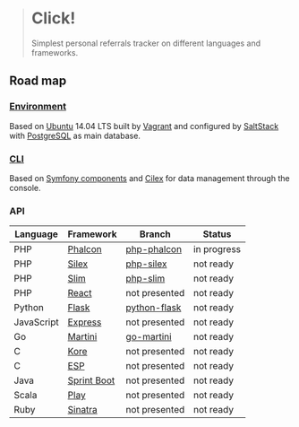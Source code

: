 > # Click!
>
> Simplest personal referrals tracker on different languages and frameworks.

## Road map

### [Environment](../../tree/environment)

Based on [Ubuntu](http://www.ubuntu.com/) 14.04 LTS built by [Vagrant](https://www.vagrantup.com/)
and configured by [SaltStack](http://saltstack.com/) with [PostgreSQL](http://www.postgresql.org/) as main database.

### [CLI](../../tree/cli)

Based on [Symfony components](http://symfony.com/components) and [Cilex](https://github.com/Cilex/Cilex) for data
management through the console.

### API

| Language   | Framework                                                     | Branch                                  | Status      |
| ---------- | ------------------------------------------------------------- | --------------------------------------- | ----------- |
| PHP        | [Phalcon](https://github.com/phalcon/cphalcon)                | [php-phalcon](../../tree/php-phalcon)   | in progress |
| PHP        | [Silex](https://github.com/silexphp/Silex)                    | [php-silex](../../tree/php-silex)       | not ready   |
| PHP        | [Slim](https://github.com/slimphp/Slim)                       | [php-slim](../../tree/php-slim)         | not ready   |
| PHP        | [React](https://github.com/reactphp/react)                    | not presented                           | not ready   |
| Python     | [Flask](https://github.com/mitsuhiko/flask)                   | [python-flask](../../tree/python-flask) | not ready   |
| JavaScript | [Express](https://github.com/strongloop/express)              | not presented                           | not ready   |
| Go         | [Martini](https://github.com/go-martini/martini)              | [go-martini](../../tree/go-martini)     | not ready   |
| C          | [Kore](https://github.com/jorisvink/kore)                     | not presented                           | not ready   |
| C          | [ESP](https://github.com/embedthis/esp)                       | not presented                           | not ready   |
| Java       | [Sprint Boot](https://github.com/spring-projects/spring-boot) | not presented                           | not ready   |
| Scala      | [Play](https://github.com/playframework/playframework)        | not presented                           | not ready   |
| Ruby       | [Sinatra](https://github.com/sinatra/sinatra)                 | not presented                           | not ready   |
